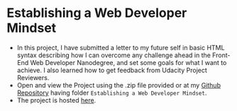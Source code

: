 # Establishing a Web Developer Mindset

* In this project, I have submitted a letter to my future self in basic HTML syntax describing how I can overcome any challenge ahead in the Front-End Web Developer Nanodegree, and set some goals for what I want to achieve. I also learned how to get feedback from Udacity Project Reviewers.
* Open and view the Project using the .zip file provided or at my [Github Repository](https://github.com/madhur-taneja/Front-End-Projects/tree/master/Project%201%20(Establishing%20a%20Web%20Developer%20Mindset)) having folder `Establishing a Web Developer Mindset`.
* The project is hosted [here](https://madhur-taneja.github.io/Front-End-Projects/Project%201%20(Establishing%20a%20Web%20Developer%20Mindset)/Never_Back_Down.html).

